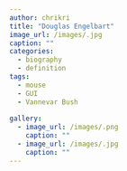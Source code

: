 ```yaml
---
author: chrikri
title: "Douglas Engelbart"
image_url: /images/.jpg
caption: ""
categories:
  - biography
  - definition
tags:
  - mouse
  - GUI
  - Vannevar Bush
  
gallery:
  - image_url: /images/.png
    caption: ""
  - image_url: /images/.jpg
    caption: ""
---
```

